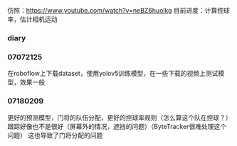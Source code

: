 仿照：https://www.youtube.com/watch?v=neBZ6huolkg
目前进度：计算控球率，估计相机运动
### diary
### 07072125
在roboflow上下载dataset，使用yolov5训练模型，在一些下载的视频上测试模型，效果一般
### 07180209
更好的预测模型，门将的队伍分配，更好的控球率规则（怎么算这个队在控球？）
跟踪好像也不是很好（屏幕外的情况，遮挡的问题）（ByteTracker很难处理这个问题）
这也导致了门将分配的问题
